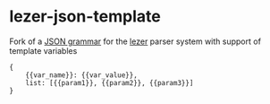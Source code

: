 # lezer-json-template

Fork of a [JSON grammar](https://github.com/lezer-parser/json) for the [lezer](https://lezer.codemirror.net/) parser system with support of template variables

```
{
    {{var_name}}: {{var_value}},
    list: [{{param1}}, {{param2}}, {{param3}}]
}
```
